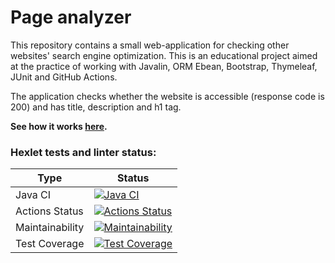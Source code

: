 # Page analyzer

This repository contains a small web-application for checking other websites' search engine optimization. 
This is an educational project aimed at the practice of working with Javalin, ORM Ebean, Bootstrap, Thymeleaf, JUnit and GitHub Actions.

The application checks whether the website is accessible (response code is 200) and has title, description and h1 tag. 

**See how it works [here]().**

### Hexlet tests and linter status:
| Type | Status                                                                                                                                                                           |  
| ---- |----------------------------------------------------------------------------------------------------------------------------------------------------------------------------------|  
| Java CI | [![Java CI](https://github.com/Linkshegelianer/java-project-72/workflows/Java%20CI/badge.svg)](https://github.com/Linkshegelianer/java-project-72/actions/workflows/java-ci.yml) |  
| Actions Status | [![Actions Status](https://github.com/Linkshegelianer/java-project-72/workflows/hexlet-check/badge.svg)](https://github.com/Linkshegelianer/java-project-72/actions)             |  
| Maintainability | [![Maintainability](https://api.codeclimate.com/v1/badges/f76532f7cd880f8ed1aa/maintainability)](https://codeclimate.com/github/Linkshegelianer/java-project-72/maintainability) |  
| Test Coverage | [![Test Coverage](https://api.codeclimate.com/v1/badges/f76532f7cd880f8ed1aa/test_coverage)](https://codeclimate.com/github/Linkshegelianer/java-project-72/test_coverage)       |  

